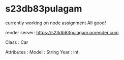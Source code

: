 # s23db83pulagam
currently working on node assignment
All good!

render server: https://s23db83pulagam.onrender.com

Class : Car

Attributes : 
    Model : String
    Year : int

